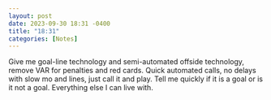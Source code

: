 ```yaml
---
layout: post
date: 2023-09-30 18:31 -0400
title: "18:31"
categories: [Notes]
---
```


Give me goal-line technology and semi-automated offside technology, remove VAR for penalties and red cards. Quick automated calls, no delays with slow mo and lines, just call it and play. Tell me quickly if it is a goal or is it not a goal. Everything else I can live with.